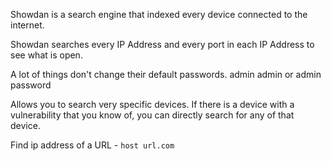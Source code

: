 Showdan is a search engine that indexed every device connected to the internet.

Showdan searches every IP Address and every port in each IP Address to see what is open.

A lot of things don't change their default passwords.
	admin
	admin
	or
	admin
	password

Allows you to search very specific devices. If there is a device with a vulnerability that you know of, you can directly search for any of that device.

Find ip address of a URL
	- `host url.com`